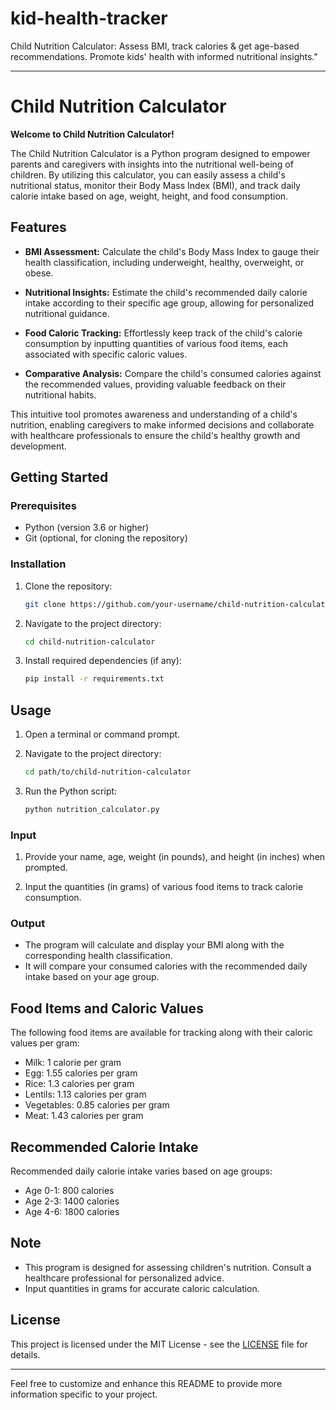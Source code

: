 # kid-health-tracker
Child Nutrition Calculator: Assess BMI, track calories &amp; get age-based recommendations. Promote kids' health with informed nutritional insights."

---

# Child Nutrition Calculator

**Welcome to Child Nutrition Calculator!**

The Child Nutrition Calculator is a Python program designed to empower parents and caregivers with insights into the nutritional well-being of children. By utilizing this calculator, you can easily assess a child's nutritional status, monitor their Body Mass Index (BMI), and track daily calorie intake based on age, weight, height, and food consumption.

## Features

- **BMI Assessment:** Calculate the child's Body Mass Index to gauge their health classification, including underweight, healthy, overweight, or obese.

- **Nutritional Insights:** Estimate the child's recommended daily calorie intake according to their specific age group, allowing for personalized nutritional guidance.

- **Food Caloric Tracking:** Effortlessly keep track of the child's calorie consumption by inputting quantities of various food items, each associated with specific caloric values.

- **Comparative Analysis:** Compare the child's consumed calories against the recommended values, providing valuable feedback on their nutritional habits.

This intuitive tool promotes awareness and understanding of a child's nutrition, enabling caregivers to make informed decisions and collaborate with healthcare professionals to ensure the child's healthy growth and development.

## Getting Started

### Prerequisites

- Python (version 3.6 or higher)
- Git (optional, for cloning the repository)

### Installation

1. Clone the repository:

   ```bash
   git clone https://github.com/your-username/child-nutrition-calculator.git
   ```

2. Navigate to the project directory:

   ```bash
   cd child-nutrition-calculator
   ```

3. Install required dependencies (if any):

   ```bash
   pip install -r requirements.txt
   ```

## Usage

1. Open a terminal or command prompt.

2. Navigate to the project directory:

   ```bash
   cd path/to/child-nutrition-calculator
   ```

3. Run the Python script:

   ```bash
   python nutrition_calculator.py
   ```

### Input

1. Provide your name, age, weight (in pounds), and height (in inches) when prompted.

2. Input the quantities (in grams) of various food items to track calorie consumption.

### Output

- The program will calculate and display your BMI along with the corresponding health classification.
- It will compare your consumed calories with the recommended daily intake based on your age group.

## Food Items and Caloric Values

The following food items are available for tracking along with their caloric values per gram:

- Milk: 1 calorie per gram
- Egg: 1.55 calories per gram
- Rice: 1.3 calories per gram
- Lentils: 1.13 calories per gram
- Vegetables: 0.85 calories per gram
- Meat: 1.43 calories per gram

## Recommended Calorie Intake

Recommended daily calorie intake varies based on age groups:

- Age 0-1: 800 calories
- Age 2-3: 1400 calories
- Age 4-6: 1800 calories

## Note

- This program is designed for assessing children's nutrition. Consult a healthcare professional for personalized advice.
- Input quantities in grams for accurate caloric calculation.

## License

This project is licensed under the MIT License - see the [LICENSE](LICENSE) file for details.

---

Feel free to customize and enhance this README to provide more information specific to your project.
